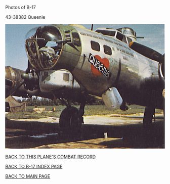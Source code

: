 
Photos of B-17






 




43-38382 Queenie  
  

![](43-38382.jpg)  
  

[BACK TO THIS PLANE'S COMBAT RECORD](b17s/43-38382.md)  

[BACK TO B-17 INDEX PAGE](000b17s.md)  

[BACK TO MAIN PAGE](index.html)


